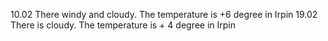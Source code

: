 10.02 There windy and cloudy. The temperature is +6 degree in Irpin
19.02 There is cloudy. The temperature is + 4 degree in Irpin
